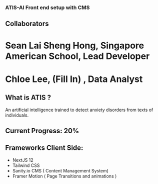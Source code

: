 ### ATIS-AI Front end setup with CMS

## Collaborators

# Sean Lai Sheng Hong, Singapore American School, Lead Developer

# Chloe Lee, (Fill In) , Data Analyst

## What is ATIS ?

An artificial intelligence trained to detect anxiety disorders from texts of individuals.

## Current Progress: 20%

## Frameworks Client Side:

- NextJS 12
- Tailwind CSS
- Sanity.io CMS ( Content Management System)
- Framer Motion ( Page Transitions and animations )

